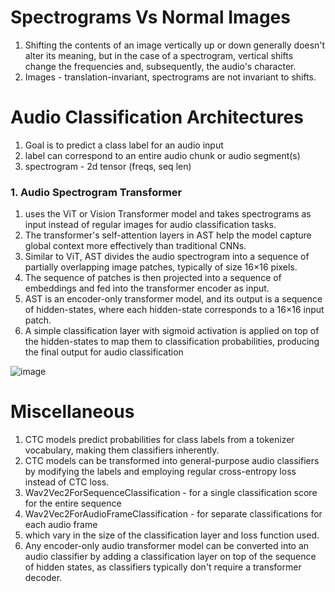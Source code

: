# Spectrograms Vs Normal Images

1. Shifting the contents of an image vertically up or down generally doesn't alter its meaning, but in the case of a spectrogram, vertical shifts change the frequencies and, subsequently, the audio's character.
2. Images - translation-invariant, spectrograms are not invariant to shifts.

# Audio Classification Architectures

1. Goal is to predict a class label for an audio input
2. label can correspond to an entire audio chunk or audio segment(s)
3. spectrogram - 2d tensor (freqs, seq len)


### 1. Audio Spectrogram Transformer

1. uses the ViT or Vision Transformer model and takes spectrograms as input instead of regular images for audio classification tasks.
2. The transformer's self-attention layers in AST help the model capture global context more effectively than traditional CNNs.
3. Similar to ViT, AST divides the audio spectrogram into a sequence of partially overlapping image patches, typically of size 16×16 pixels.
4. The sequence of patches is then projected into a sequence of embeddings and fed into the transformer encoder as input.
5. AST is an encoder-only transformer model, and its output is a sequence of hidden-states, where each hidden-state corresponds to a 16×16 input patch.
6. A simple classification layer with sigmoid activation is applied on top of the hidden-states to map them to classification probabilities, producing the final output for audio classification

![image](https://github.com/DrishtiShrrrma/huggingface-audio-course/assets/129742046/ff6162b0-47ca-46e0-ad92-f991a2c4c44b)


# Miscellaneous

1. CTC models predict probabilities for class labels from a tokenizer vocabulary, making them classifiers inherently.
2. CTC models can be transformed into general-purpose audio classifiers by modifying the labels and employing regular cross-entropy loss instead of CTC loss.
3. Wav2Vec2ForSequenceClassification - for a single classification score for the entire sequence
4. Wav2Vec2ForAudioFrameClassification - for separate classifications for each audio frame
5. which vary in the size of the classification layer and loss function used.
6. Any encoder-only audio transformer model can be converted into an audio classifier by adding a classification layer on top of the sequence of hidden states, as classifiers typically don't require a transformer decoder.
